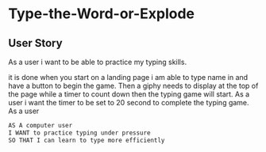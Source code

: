 # Type-the-Word-or-Explode

## User Story
As a user i want to be able to practice my typing skills.









 it is done when you start on a landing page i am able to type name in and have a button to begin the game.
 Then a giphy needs to display at the top of the page while a timer to count down then the typing game will start.
As a user i want the timer to be set to 20 second to complete the typing game.
As a user 











```md
AS A computer user
I WANT to practice typing under pressure
SO THAT I can learn to type more efficiently
```